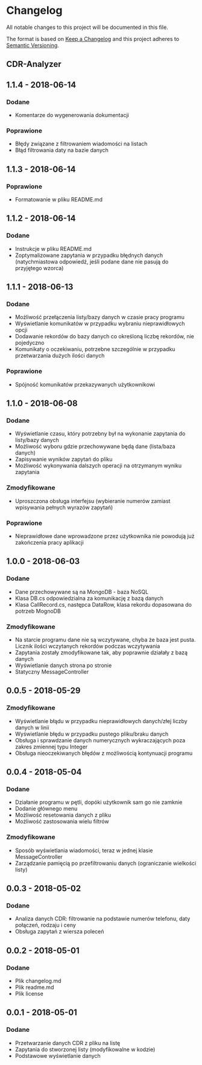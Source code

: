 ﻿# Changelog
All notable changes to this project will be documented in this file.

The format is based on [Keep a Changelog](http://keepachangelog.com/en/1.0.0/)
and this project adheres to [Semantic Versioning](http://semver.org/spec/v2.0.0.html).

## CDR-Analyzer

## 1.1.4 - 2018-06-14
### Dodane
 - Komentarze do wygenerowania dokumentacji

### Poprawione
- Błędy związane z filtrowaniem wiadomości na listach
- Błąd filtrowania daty na bazie danych

## 1.1.3 - 2018-06-14
### Poprawione
 - Formatowanie w pliku README.md

## 1.1.2 - 2018-06-14
### Dodane
 - Instrukcje w pliku README.md
 - Zoptymalizowane zapytania w przypadku błędnych danych (natychmiastowa odpowiedź, jeśli podane dane nie pasują do przyjętego wzorca)

## 1.1.1 - 2018-06-13
### Dodane
- Możliwość przełączenia listy/bazy danych w czasie pracy programu
- Wyświetlanie komunikatów w przypadku wybraniu nieprawidłowych opcji
- Dodawanie rekordów do bazy danych co określoną liczbę rekordów, nie pojedyczno
- Komunikaty o oczekiwaniu, potrzebne szczególnie w przypadku przetwarzania dużych ilości danych

### Poprawione
- Spójność komunikatów przekazywanych użytkownikowi

## 1.1.0 - 2018-06-08
### Dodane
- Wyświetlanie czasu, który potrzebny był na wykonanie zapytania do listy/bazy danych
- Możliwość wyboru gdzie przechowywane będą dane (lista/baza danych)
- Zapisywanie wyników zapytań do pliku
- Możliwość wykonywania dalszych operacji na otrzymanym wyniku zapytania

### Zmodyfikowane
- Uproszczona obsługa interfejsu (wybieranie numerów zamiast wpisywania pełnych wyrazów zapytań)

### Poprawione
- Nieprawidłowe dane wprowadzone przez użytkownika nie powodują już zakończenia pracy aplikacji

## 1.0.0 - 2018-06-03
### Dodane
- Dane przechowywane są na MongoDB - baza NoSQL
- Klasa DB.cs odpowiedzialna za komunikację z bazą danych
- Klasa CallRecord.cs, następca DataRow, klasa rekordu dopasowana do potrzeb MognoDB

### Zmodyfikowane
- Na starcie programu dane nie są wczytywane, chyba że baza jest pusta. Licznik ilości wczytanych rekordów podczas wczytywania
- Zapytania zostały zmodyfikowane tak, aby poprawnie działały z bazą danych
- Wyświetlanie danych strona po stronie
- Statyczny MessageController

## 0.0.5 - 2018-05-29
### Zmodyfikowane
- Wyświetlanie błądu w przypadku nieprawidłowych danych/złej liczby danych w linii
- Wyświetlanie błędu w przypadku pustego pliku/braku danych
- Obsługa i sprawdzanie danych numerycznych wykraczających poza zakres zmiennej typu Integer
- Obsługa nieoczekiwanych błędów z możliwością kontynuacji programu

## 0.0.4 - 2018-05-04
### Dodane
- Działanie programu w pętli, dopóki użytkownik sam go nie zamknie
- Dodanie głównego menu
- Możliwość resetowania danych z pliku
- Możliwość zastosowania wielu filtrów

### Zmodyfikowane
- Sposób wyświetlania wiadomości, teraz w jednej klasie MessageController
- Zarządzanie pamięcią po przefiltrowaniu danych (ograniczanie wielkości listy)


## 0.0.3 - 2018-05-02
### Dodane
- Analiza danych CDR: filtrowanie na podstawie numerów telefonu, daty połączeń, rodzaju i ceny
- Obsługa zapytań z wiersza poleceń

## 0.0.2 - 2018-05-01
### Dodane
- Plik changelog.md
- Plik readme.md
- Plik license


## 0.0.1 - 2018-05-01
### Dodane
- Przetwarzanie danych CDR z pliku na listę
- Zapytania do stworzonej listy (modyfikowalne w kodzie)
- Podstawowe wyświetlanie danych

